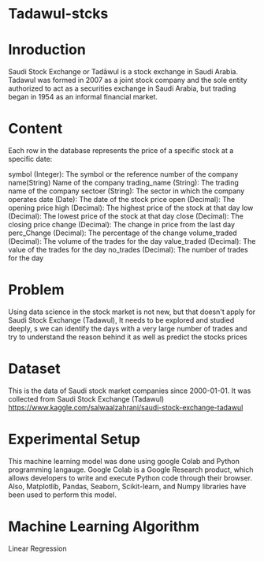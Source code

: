 # Tadawul-stcks
# Inroduction 
Saudi Stock Exchange or Tadāwul is a stock exchange in Saudi Arabia. Tadawul was formed in 2007 as a joint stock company and the sole entity authorized to act as a securities exchange in Saudi Arabia, but trading began in 1954 as an informal financial market.
# Content 
Each row in the database represents the price of a specific stock at a specific date:

symbol (Integer): The symbol or the reference number of the company
name(String) Name of the company
trading_name (String): The trading name of the company
sectoer (String): The sector in which the company operates
date (Date): The date of the stock price
open (Decimal): The opening price
high (Decimal): The highest price of the stock at that day
low (Decimal): The lowest price of the stock at that day
close (Decimal): The closing price
change (Decimal): The change in price from the last day
perc_Change (Decimal): The percentage of the change
volume_traded (Decimal): The volume of the trades for the day
value_traded (Decimal): The value of the trades for the day
no_trades (Decimal): The number of trades for the day
# Problem
Using data science in the stock market is not new, but that doesn't apply for Saudi Stock Exchange (Tadawul), It needs to be explored and studied deeply, s we can identify the days with a very large number of trades and try to understand the reason behind it as well as predict the stocks prices
# Dataset 
This is the data of Saudi stock market companies since 2000-01-01. It was collected from Saudi Stock Exchange (Tadawul) https://www.kaggle.com/salwaalzahrani/saudi-stock-exchange-tadawul
# Experimental Setup 
This machine learning model was done using google Colab and Python programming langauge. Google Colab is a Google Research product, which allows developers to write and execute Python code through their browser. Also, Matplotlib, Pandas, Seaborn, Scikit-learn, and Numpy libraries have been used to perform this model. 
# Machine Learning Algorithm 
Linear Regression 
